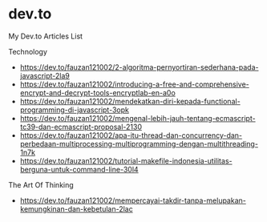 # dev.to
My Dev.to Articles List

Technology
* https://dev.to/fauzan121002/2-algoritma-pernyortiran-sederhana-pada-javascript-2la9
* https://dev.to/fauzan121002/introducing-a-free-and-comprehensive-encrypt-and-decrypt-tools-encryptlab-en-a0o
* https://dev.to/fauzan121002/mendekatkan-diri-kepada-functional-programming-di-javascript-3opk
* https://dev.to/fauzan121002/mengenal-lebih-jauh-tentang-ecmascript-tc39-dan-ecmascript-proposal-2130
* https://dev.to/fauzan121002/apa-itu-thread-dan-concurrency-dan-perbedaan-multiprocessing-multiprogramming-dengan-multithreading-1n7k
* https://dev.to/fauzan121002/tutorial-makefile-indonesia-utilitas-berguna-untuk-command-line-30l4

The Art Of Thinking
* https://dev.to/fauzan121002/mempercayai-takdir-tanpa-melupakan-kemungkinan-dan-kebetulan-2lac
